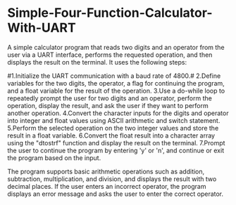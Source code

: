 # Simple-Four-Function-Calculator-With-UART
A simple calculator program that reads two digits and an operator from the user via a UART interface, performs the requested operation, and then displays the result on the terminal. It uses the following steps:

#1.Initialize the UART communication with a baud rate of 4800.#
2.Define variables for the two digits, the operator, a flag for continuing the program, and a float variable for the result of the operation.
3.Use a do-while loop to repeatedly prompt the user for two digits and an operator, perform the operation, display the result, and ask the user if they want to perform another operation.
4.Convert the character inputs for the digits and operator into integer and float values using ASCII arithmetic and switch statement.
5.Perform the selected operation on the two integer values and store the result in a float variable.
6.Convert the float result into a character array using the "dtostrf" function and display the result on the terminal.
7.Prompt the user to continue the program by entering 'y' or 'n', and continue or exit the program based on the input.

The program supports basic arithmetic operations such as addition, subtraction, multiplication, and division, and displays the result with two decimal places. If the user enters an incorrect operator, the program displays an error message and asks the user to enter the correct operator.

